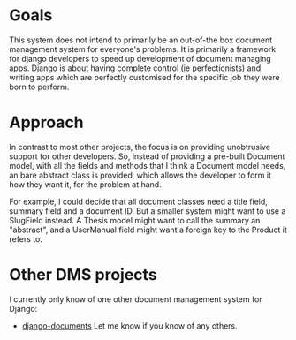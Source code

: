 # Goals #
This system does not intend to primarily be an out-of-the box document management system for everyone's problems. It is primarily a framework for django developers to speed up development of document managing apps. Django is about having complete control (ie perfectionists) and writing apps which are perfectly customised for the specific job they were born to perform.

# Approach #
In contrast to most other projects, the focus is on providing unobtrusive support for other developers. So, instead of providing a pre-built Document model, with all the fields and methods that I think a Document model needs, an bare abstract class is provided, which allows the developer to form it how they want it, for the problem at hand.

For example, I could decide that all document classes need a title field, summary field and a document ID. But a smaller system might want to use a SlugField instead. A Thesis model might want to call the summary an "abstract", and a UserManual field might want a foreign key to the Product it refers to.

# Other DMS projects #
I currently only know of one other document management system for Django:
  * [django-documents](http://code.google.com/p/django-documents/)
Let me know if you know of any others.